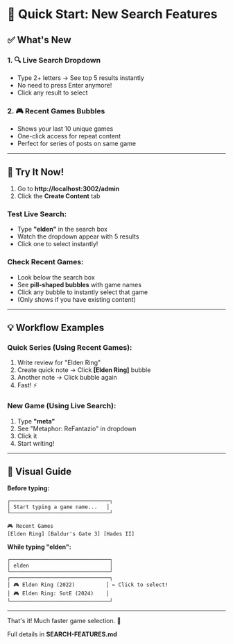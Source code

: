 # 🚀 Quick Start: New Search Features

## ✅ What's New

### 1. 🔍 **Live Search Dropdown**
- Type 2+ letters → See top 5 results instantly
- No need to press Enter anymore!
- Click any result to select

### 2. 🎮 **Recent Games Bubbles**
- Shows your last 10 unique games
- One-click access for repeat content
- Perfect for series of posts on same game

---

## 🎯 Try It Now!

1. Go to **http://localhost:3002/admin**
2. Click the **Create Content** tab

### Test Live Search:
- Type **"elden"** in the search box
- Watch the dropdown appear with 5 results
- Click one to select instantly!

### Check Recent Games:
- Look below the search box
- See **pill-shaped bubbles** with game names
- Click any bubble to instantly select that game
- (Only shows if you have existing content)

---

## 💡 Workflow Examples

### Quick Series (Using Recent Games):
1. Write review for "Elden Ring"
2. Create quick note → Click **[Elden Ring]** bubble
3. Another note → Click bubble again
4. Fast! ⚡

### New Game (Using Live Search):
1. Type **"meta"**
2. See "Metaphor: ReFantazio" in dropdown
3. Click it
4. Start writing!

---

## 🎨 Visual Guide

**Before typing:**
```
┌────────────────────────────────┐
│ Start typing a game name...   │
└────────────────────────────────┘

🎮 Recent Games
[Elden Ring] [Baldur's Gate 3] [Hades II]
```

**While typing "elden":**
```
┌────────────────────────────────┐
│ elden                          │
└────────────────────────────────┘
┌────────────────────────────────┐
│ 🎮 Elden Ring (2022)          │ ← Click to select!
│ 🎮 Elden Ring: SotE (2024)    │
└────────────────────────────────┘
```

---

That's it! Much faster game selection. 🚀

Full details in **SEARCH-FEATURES.md**
